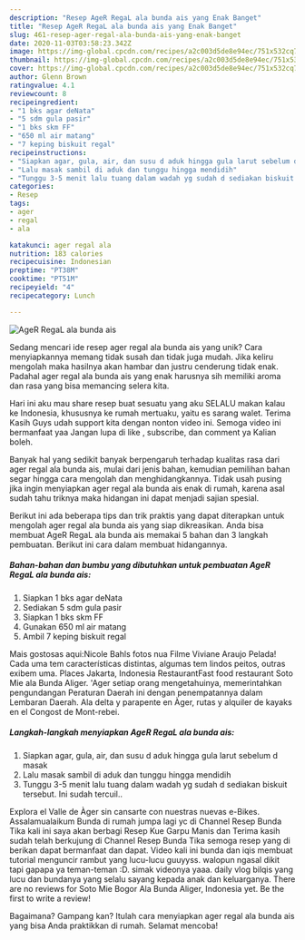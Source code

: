 ```yaml
---
description: "Resep AgeR RegaL ala bunda ais yang Enak Banget"
title: "Resep AgeR RegaL ala bunda ais yang Enak Banget"
slug: 461-resep-ager-regal-ala-bunda-ais-yang-enak-banget
date: 2020-11-03T03:58:23.342Z
image: https://img-global.cpcdn.com/recipes/a2c003d5de8e94ec/751x532cq70/ager-regal-ala-bunda-ais-foto-resep-utama.jpg
thumbnail: https://img-global.cpcdn.com/recipes/a2c003d5de8e94ec/751x532cq70/ager-regal-ala-bunda-ais-foto-resep-utama.jpg
cover: https://img-global.cpcdn.com/recipes/a2c003d5de8e94ec/751x532cq70/ager-regal-ala-bunda-ais-foto-resep-utama.jpg
author: Glenn Brown
ratingvalue: 4.1
reviewcount: 8
recipeingredient:
- "1 bks agar deNata"
- "5 sdm gula pasir"
- "1 bks skm FF"
- "650 ml air matang"
- "7 keping biskuit regal"
recipeinstructions:
- "Siapkan agar, gula, air, dan susu d aduk hingga gula larut sebelum d masak"
- "Lalu masak sambil di aduk dan tunggu hingga mendidih"
- "Tunggu 3-5 menit lalu tuang dalam wadah yg sudah d sediakan biskuit tersebut. Ini sudah tercuil.."
categories:
- Resep
tags:
- ager
- regal
- ala

katakunci: ager regal ala 
nutrition: 183 calories
recipecuisine: Indonesian
preptime: "PT38M"
cooktime: "PT51M"
recipeyield: "4"
recipecategory: Lunch

---
```



![AgeR RegaL ala bunda ais](https://img-global.cpcdn.com/recipes/a2c003d5de8e94ec/751x532cq70/ager-regal-ala-bunda-ais-foto-resep-utama.jpg)

Sedang mencari ide resep ager regal ala bunda ais yang unik? Cara menyiapkannya memang tidak susah dan tidak juga mudah. Jika keliru mengolah maka hasilnya akan hambar dan justru cenderung tidak enak. Padahal ager regal ala bunda ais yang enak harusnya sih memiliki aroma dan rasa yang bisa memancing selera kita.

Hari ini aku mau share resep buat sesuatu yang aku SELALU makan kalau ke Indonesia, khususnya ke rumah mertuaku, yaitu es sarang walet. Terima Kasih Guys udah support kita dengan nonton video ini. Semoga video ini bermanfaat yaa Jangan lupa di like , subscribe, dan comment ya Kalian boleh.

Banyak hal yang sedikit banyak berpengaruh terhadap kualitas rasa dari ager regal ala bunda ais, mulai dari jenis bahan, kemudian pemilihan bahan segar hingga cara mengolah dan menghidangkannya. Tidak usah pusing jika ingin menyiapkan ager regal ala bunda ais enak di rumah, karena asal sudah tahu triknya maka hidangan ini dapat menjadi sajian spesial.


Berikut ini ada beberapa tips dan trik praktis yang dapat diterapkan untuk mengolah ager regal ala bunda ais yang siap dikreasikan. Anda bisa membuat AgeR RegaL ala bunda ais memakai 5 bahan dan 3 langkah pembuatan. Berikut ini cara dalam membuat hidangannya.

<!--inarticleads1-->

##### Bahan-bahan dan bumbu yang dibutuhkan untuk pembuatan AgeR RegaL ala bunda ais:

1. Siapkan 1 bks agar deNata
1. Sediakan 5 sdm gula pasir
1. Siapkan 1 bks skm FF
1. Gunakan 650 ml air matang
1. Ambil 7 keping biskuit regal


Mais gostosas aqui:Nicole Bahls fotos nua Filme Viviane Araujo Pelada! Cada uma tem características distintas, algumas tem lindos peitos, outras exibem uma. Places Jakarta, Indonesia RestaurantFast food restaurant Soto Mie ala Bunda Aliger. &#39;Ager setiap orang mengetahuinya, memerintahkan pengundangan Peraturan Daerah ini dengan penempatannya dalam Lembaran Daerah. Ala delta y parapente en Àger, rutas y alquiler de kayaks en el Congost de Mont-rebei. 

<!--inarticleads2-->

##### Langkah-langkah menyiapkan AgeR RegaL ala bunda ais:

1. Siapkan agar, gula, air, dan susu d aduk hingga gula larut sebelum d masak
1. Lalu masak sambil di aduk dan tunggu hingga mendidih
1. Tunggu 3-5 menit lalu tuang dalam wadah yg sudah d sediakan biskuit tersebut. Ini sudah tercuil..


Explora el Valle de Àger sin cansarte con nuestras nuevas e-Bikes. Assalamualaikum Bunda di rumah jumpa lagi yc di Channel Resep Bunda Tika kali ini saya akan berbagi Resep Kue Garpu Manis dan Terima kasih sudah telah berkujung di Channel Resep Bunda Tika semoga resep yang di berikan dapat bermanfaat dan dapat. Video kali ini bunda dan iqis membuat tutorial menguncir rambut yang lucu-lucu guuyyss. walopun ngasal dikit tapi gapapa ya teman-teman :D. simak videonya yaaa. daily vlog bilqis yang lucu dan bundanya yang selalu sayang kepada anak dan keluarganya. There are no reviews for Soto Mie Bogor Ala Bunda Aliger, Indonesia yet. Be the first to write a review! 

Bagaimana? Gampang kan? Itulah cara menyiapkan ager regal ala bunda ais yang bisa Anda praktikkan di rumah. Selamat mencoba!
